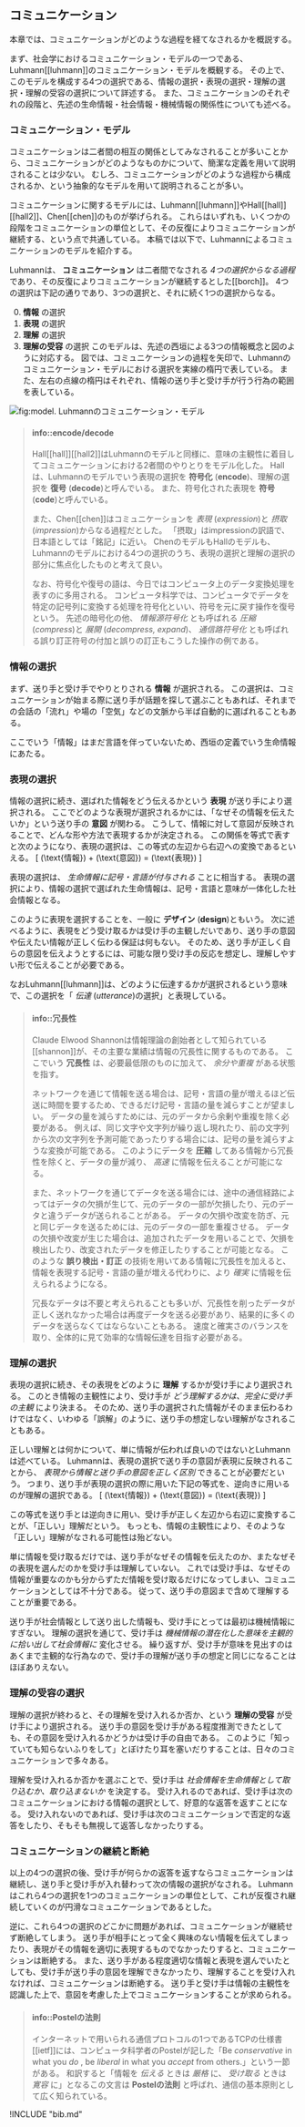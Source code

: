 
## コミュニケーション
本章では、コミュニケーションがどのような過程を経てなされるかを概説する。

まず、社会学におけるコミュニケーション・モデルの一つである、Luhmann\[[luhmann]\]のコミュニケーション・モデルを概観する。
その上で、このモデルを構成する4つの選択である、情報の選択・表現の選択・理解の選択・理解の受容の選択について詳述する。
また、コミュニケーションのそれぞれの段階と、先述の生命情報・社会情報・機械情報の関係性についても述べる。


### コミュニケーション・モデル
コミュニケーションは二者間の相互の関係としてみなされることが多いことから、コミュニケーションがどのようなものかについて、簡潔な定義を用いて説明されることは少ない。
むしろ、コミュニケーションがどのような過程から構成されるか、という抽象的なモデルを用いて説明されることが多い。

コミュニケーションに関するモデルには、Luhmann\[[luhmann]\]やHall\[[hall]\]\[[hall2]\]、Chen\[[chen]\]のものが挙げられる。
これらはいずれも、いくつかの段階をコミュニケーションの単位として、その反復によりコミュニケーションが継続する、という点で共通している。
本稿では以下で、Luhmannによるコミュニケーションのモデルを紹介する。

Luhmannは、 **コミュニケーション** は二者間でなされる *4つの選択からなる過程* であり、その反復によりコミュニケーションが継続するとした\[[borch]\]。
4つの選択は下記の通りであり、3つの選択と、それに続く1つの選択からなる。

0.  **情報** の選択
0.  **表現** の選択
0.  **理解** の選択
0.  **理解の受容** の選択
このモデルは、先述の西垣による3つの情報概念と図のように対応する。
図では、コミュニケーションの過程を矢印で、Luhmannのコミュニケーション・モデルにおける選択を実線の楕円で表している。
また、左右の点線の楕円はそれぞれ、情報の送り手と受け手が行う行為の範囲を表している。


![fig:model. Luhmannのコミュニケーション・モデル](model.svg)


> #### info::encode/decode
>
> Hall\[[hall]\]\[[hall2]\]はLuhmannのモデルと同様に、意味の主観性に着目してコミュニケーションにおける2者間のやりとりをモデル化した。
Hallは、Luhmannのモデルでいう表現の選択を **符号化** (**encode**)、理解の選択を **復号** (**decode**)と呼んでいる。
また、符号化された表現を **符号** (**code**)と呼んでいる。
>
> また、Chen\[[chen]\]はコミュニケーションを *表現* (*expression*)と *摂取* (*impression*)からなる過程だとした。
「摂取」はimpressionの訳語で、日本語としては「銘記」に近い。
ChenのモデルもHallのモデルも、Luhmannのモデルにおける4つの選択のうち、表現の選択と理解の選択の部分に焦点化したものと考えて良い。
>
> なお、符号化や復号の語は、今日ではコンピュータ上のデータ変換処理を表すのに多用される。
コンピュータ科学では、コンピュータでデータを特定の記号列に変換する処理を符号化といい、符号を元に戻す操作を復号という。
先述の暗号化の他、 *情報源符号化* とも呼ばれる *圧縮* (*compress*)と *展開* (*decompress, expand*)、 *通信路符号化* とも呼ばれる誤り訂正符号の付加と誤りの訂正もこうした操作の例である。


### 情報の選択
まず、送り手と受け手でやりとりされる **情報** が選択される。
この選択は、コミュニケーションが始まる際に送り手が話題を探して選ぶこともあれば、それまでの会話の「流れ」や場の「空気」などの文脈から半ば自動的に選ばれることもある。

ここでいう「情報」はまだ言語を伴っていないため、西垣の定義でいう生命情報にあたる。


### 表現の選択
情報の選択に続き、選ばれた情報をどう伝えるかという **表現** が送り手により選択される。
ここでどのような表現が選択されるかには、「なぜその情報を伝えたいか」という送り手の **意図** が関わる。
こうして、情報に対して意図が反映されることで、どんな形や方法で表現するかが決定される。
この関係を等式で表すと次のようになり、表現の選択は、この等式の左辺から右辺への変換であるといえる。
\[ (\text{情報}) + (\text{意図}) = (\text{表現}) \]

表現の選択は、 *生命情報に記号・言語が付与される* ことに相当する。
表現の選択により、情報の選択で選ばれた生命情報は、記号・言語と意味が一体化した社会情報となる。

このように表現を選択することを、一般に **デザイン** (**design**)ともいう。
次に述べるように、表現をどう受け取るかは受け手の主観しだいであり、送り手の意図や伝えたい情報が正しく伝わる保証は何もない。
そのため、送り手が正しく自らの意図を伝えようとするには、可能な限り受け手の反応を想定し、理解しやすい形で伝えることが必要である。

なおLuhmann\[[luhmann]\]は、どのように伝達するかが選択されるという意味で、この選択を「 *伝達* (*utterance*)の選択」と表現している。


> #### info::冗長性
>
> Claude Elwood Shannonは情報理論の創始者として知られている\[[shannon]\]が、その主要な業績は情報の冗長性に関するものである。
ここでいう **冗長性** は、必要最低限のものに加えて、 *余分や重複* がある状態を指す。
>
> ネットワークを通じて情報を送る場合は、記号・言語の量が増えるほど伝送に時間を要するため、できるだけ記号・言語の量を減らすことが望ましい。
データの量を減らすためには、元のデータから余剰や重複を除く必要がある。
例えば、同じ文字や文字列が繰り返し現れたり、前の文字列から次の文字列を予測可能であったりする場合には、記号の量を減らすような変換が可能である。
このようにデータを **圧縮** してある情報から冗長性を除くと、データの量が減り、 *高速* に情報を伝えることが可能になる。
>
> また、ネットワークを通じてデータを送る場合には、途中の通信経路によってはデータの欠損が生じて、元のデータの一部が欠損したり、元のデータと違うデータが送られることがある。
データの欠損や改変を防ぎ、元と同じデータを送るためには、元のデータの一部を重複させる。
データの欠損や改変が生じた場合は、追加されたデータを用いることで、欠損を検出したり、改変されたデータを修正したりすることが可能となる。
このような **誤り検出・訂正** の技術を用いてある情報に冗長性を加えると、情報を表現する記号・言語の量が増える代わりに、より *確実* に情報を伝えられるようになる。
>
> 冗長なデータは不要と考えられることも多いが、冗長性を削ったデータが正しく送れなかった場合は再度データを送る必要があり、結果的に多くのデータを送らなくてはならないこともある。
速度と確実さのバランスを取り、全体的に見て効率的な情報伝達を目指す必要がある。


### 理解の選択
表現の選択に続き、その表現をどのように **理解** するかが受け手により選択される。
このとき情報の主観性により、受け手が *どう理解するかは、完全に受け手の主観* により決まる。
そのため、送り手の選択された情報がそのまま伝わるわけではなく、いわゆる「誤解」のように、送り手の想定しない理解がなされることもある。

正しい理解とは何かについて、単に情報が伝われば良いのではないとLuhmannは述べている。
Luhmannは、表現の選択で送り手の意図が表現に反映されることから、 *表現から情報と送り手の意図を正しく区別* できることが必要だという。
つまり、送り手が表現の選択の際に用いた下記の等式を、逆向きに用いるのが理解の選択である。
\[ (\text{情報}) + (\text{意図}) = (\text{表現}) \]

この等式を送り手とは逆向きに用い、受け手が正しく左辺から右辺に変換することが、「正しい」理解だという。
もっとも、情報の主観性により、そのような「正しい」理解がなされる可能性は殆どない。


単に情報を受け取るだけでは、送り手がなぜその情報を伝えたのか、またなぜその表現を選んだのかを受け手は理解していない。
これでは受け手は、なぜその情報が重要なのかも分からずただ情報を受け取るだけになってしまい、コミュニケーションとしては不十分である。
従って、送り手の意図まで含めて理解することが重要である。

送り手が社会情報として送り出した情報も、受け手にとっては最初は機械情報にすぎない。
理解の選択を通じて、受け手は *機械情報の潜在化した意味を主観的に拾い出して社会情報に* 変化させる。
繰り返すが、受け手が意味を見出すのはあくまで主観的な行為なので、受け手の理解が送り手の想定と同じになることはほぼありえない。


### 理解の受容の選択
理解の選択が終わると、その理解を受け入れるか否か、という **理解の受容** が受け手により選択される。
送り手の意図を受け手がある程度推測できたとしても、その意図を受け入れるかどうかは受け手の自由である。
このように「知っていても知らないふりをして」とぼけたり耳を塞いだりすることは、日々のコミュニケーションで多々ある。

理解を受け入れるか否かを選ぶことで、受け手は *社会情報を生命情報として取り込むか、取り込まないか* を決定する。
受け入れるのであれば、受け手は次のコミュニケーションにおける情報の選択として、好意的な返答を返すことになる。
受け入れないのであれば、受け手は次のコミュニケーションで否定的な返答をしたり、そもそも無視して返答しなかったりする。


### コミュニケーションの継続と断絶
以上の4つの選択の後、受け手が何らかの返答を返すならコミュニケーションは継続し、送り手と受け手が入れ替わって次の情報の選択がなされる。
Luhmannはこれら4つの選択を1つのコミュニケーションの単位として、これが反復され継続していくのが円滑なコミュニケーションであるとした。

逆に、これら4つの選択のどこかに問題があれば、コミュニケーションが継続せず断絶してしまう。
送り手が相手にとって全く興味のない情報を伝えてしまったり、表現がその情報を適切に表現するものでなかったりすると、コミュニケーションは断絶する。
また、送り手がある程度適切な情報と表現を選んでいたとしても、受け手が送り手の意図を理解できなかったり、理解することを受け入れなければ、コミュニケーションは断絶する。
送り手と受け手は情報の主観性を認識した上で、意図を考慮した上でコミュニケーションすることが求められる。


> #### info::Postelの法則
>
> インターネットで用いられる通信プロトコルの1つであるTCPの仕様書\[[ietf]\]には、コンピュータ科学者のPostelが記した「Be  *conservative*  in what you  *do* , be  *liberal*  in what you  *accept*  from others.」という一節がある。
和訳すると「情報を *伝える* ときは *厳格* に、 *受け取る* ときは *寛容* に」となるこの文言は **Postelの法則** と呼ばれ、通信の基本原則として広く知られている。


!INCLUDE "bib.md"
